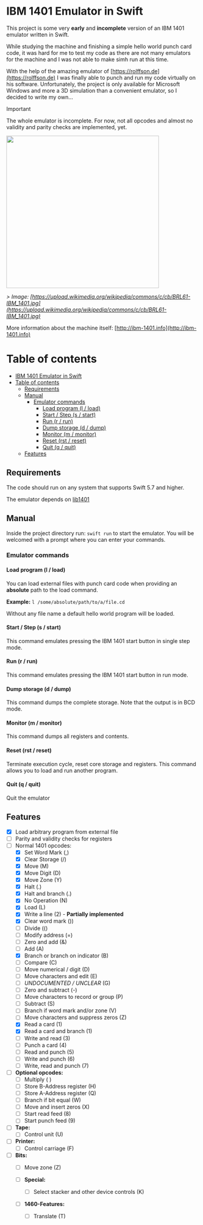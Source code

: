 # IBM 1401 Emulator in Swift

This project is some very **early** and **incomplete** version of an IBM 1401 emulator written in Swift.

While studying the machine and finishing a simple hello world punch card code, it was hard for me to test my code as
there are not many emulators for the machine and I was not able to make simh run at this time.

With the help of the amazing emulator of [https://rolffson.de](https://rolffson.de) I was finally able to punch and run
my code virtually on his software. Unfortunately, the project is only available for Microsoft Windows and more a 3D
simulation than a convenient emulator, so I decided to write my own...

> [!IMPORTANT]
> The whole emulator is incomplete. For now, not all opcodes and almost no validity and parity checks are implemented, yet.

<img src="https://upload.wikimedia.org/wikipedia/commons/c/cb/BRL61-IBM_1401.jpg" width="400">

*> Image: [https://upload.wikimedia.org/wikipedia/commons/c/cb/BRL61-IBM_1401.jpg](https://upload.wikimedia.org/wikipedia/commons/c/cb/BRL61-IBM_1401.jpg)*

More information about the machine itself: [http://ibm-1401.info](http://ibm-1401.info)

# Table of contents
- [IBM 1401 Emulator in Swift](#ibm-1401-emulator-in-swift)
- [Table of contents](#table-of-contents)
  - [Requirements](#requirements)
  - [Manual](#manual)
    - [Emulator commands](#emulator-commands)
      - [Load program (l / load)](#load-program-l--load)
      - [Start / Step (s / start)](#start--step-s--start)
      - [Run (r / run)](#run-r--run)
      - [Dump storage (d / dump)](#dump-storage-d--dump)
      - [Monitor (m / monitor)](#monitor-m--monitor)
      - [Reset (rst / reset)](#reset-rst--reset)
      - [Quit (q / quit)](#quit-q--quit)
  - [Features](#features)


## Requirements

The code should run on any system that supports Swift 5.7 and higher.

The emulator depends on [lib1401](https://github.com/sanzaru/lib1401)

## Manual

Inside the project directory run: ```swift run``` to start the emulator.
You will be welcomed with a prompt where you can enter your commands.

### Emulator commands

#### Load program (l / load)

You can load external files with punch card code when providing an **absolute** path to the load command.

**Example:** ```l /some/absolute/path/to/a/file.cd```

Without any file name a default hello world program will be loaded.

#### Start / Step (s / start)

This command emulates pressing the IBM 1401 start button in single step mode.

#### Run (r / run)

This command emulates pressing the IBM 1401 start button in run mode.

#### Dump storage (d / dump)

This command dumps the complete storage. Note that the output is in BCD mode.

#### Monitor (m / monitor)

This command dumps all registers and contents.

#### Reset (rst / reset)

Terminate execution cycle, reset core storage and registers. This command allows you to load and run another program.

#### Quit (q / quit)

Quit the emulator


## Features

- [x] Load arbitrary program from external file
- [ ] Parity and validity checks for registers
- [ ] Normal 1401 opcodes:
    - [x] Set Word Mark (,)
    - [x] Clear Storage (/)
    - [x] Move (M)
    - [x] Move Digit (D)
    - [x] Move Zone (Y)
    - [x] Halt (.)
    - [x] Halt and branch (.)
    - [x] No Operation (N)
    - [x] Load (L)
    - [x] Write a line (2) - **Partially implemented**
    - [x] Clear word mark ())
    - [ ] Divide (()
    - [ ] Modify address (=)
    - [ ] Zero and add (&)
    - [ ] Add (A)
    - [x] Branch or branch on indicator (B)
    - [ ] Compare (C)
    - [ ] Move numerical / digit (D)
    - [ ] Move characters and edit (E)
    - [ ] _UNDOCUMENTED / UNCLEAR_ (G)
    - [ ] Zero and subtract (-)
    - [ ] Move characters to record or group (P)
    - [ ] Subtract (S)
    - [ ] Branch if word mark and/or zone (V)
    - [ ] Move characters and suppress zeros (Z)
    - [x] Read a card (1)
    - [x] Read a card and branch (1)
    - [ ] Write and read (3)
    - [ ] Punch a card (4)
    - [ ] Read and punch (5)
    - [ ] Write and punch (6)
    - [ ] Write, read and punch (7)

- [ ] **Optional opcodes:**
    - [ ] Multiply ( )
    - [ ] Store B-Address register (H)
    - [ ] Store A-Address register (Q)
    - [ ] Branch if bit equal (W)
    - [ ] Move and insert zeros (X)
    - [ ] Start read feed (8)
    - [ ] Start punch feed (9)

- [ ] **Tape:**
    - [ ] Control unit (U)

- [ ] **Printer:**
    - [ ] Control carriage (F)

- [ ] **Bits:**
    - [ ] Move zone (Z)

  - [ ] **Special:**
    - [ ] Select stacker and other device controls (K)

  - [ ] **1460-Features:**
    - [ ] Translate (T)
